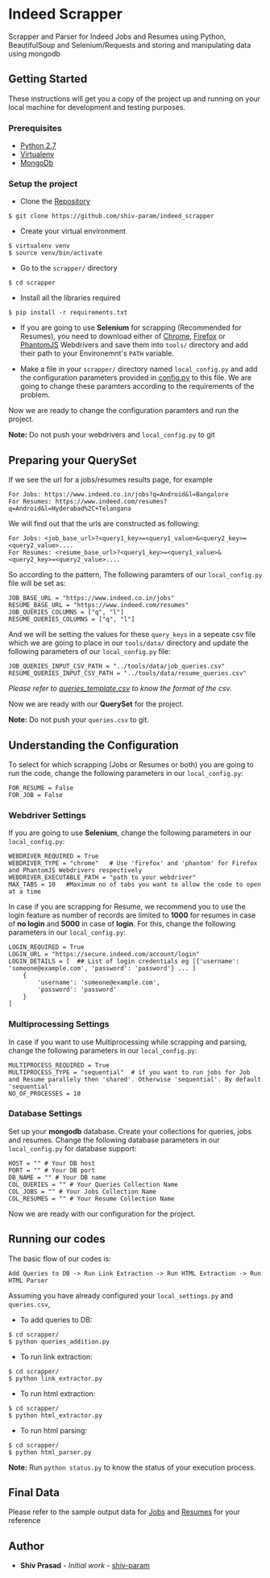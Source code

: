 # Indeed Scrapper

Scrapper and Parser for Indeed Jobs and Resumes using Python, BeautifulSoup and Selenium/Requests and storing and manipulating data using mongodb

## Getting Started

These instructions will get you a copy of the project up and running on your local machine for development and testing purposes.

### Prerequisites

* [Python 2.7](https://www.python.org/downloads/)
* [Virtualenv](https://virtualenv.pypa.io/en/stable/)
* [MongoDb](https://docs.mongodb.com/)

### Setup the project

* Clone the [Repository](https://github.com/shiv-param/indeed_scrapper) 
```
$ git clone https://github.com/shiv-param/indeed_scrapper
```

* Create your virtual environment
```
$ virtualenv venv
$ source venv/bin/activate
```

* Go to the `scrapper/` directory
```
$ cd scrapper
```

* Install all the libraries required
```
$ pip install -r requirements.txt
```

* If you are going to use **Selenium** for scrapping (Recommended for Resumes), you need to download either of [Chrome](http://chromedriver.chromium.org/), [Firefox](https://developer.mozilla.org/en-US/docs/Web/WebDriver) or [PhantomJS](http://phantomjs.org/release-1.8.html) Webdrivers and save them into `tools/` directory and add their path to your Environemnt's `PATH` variable.

* Make a file in your `scrapper/` directory named `local_config.py` and add the configuration parameters provided in [config.py](https://github.com/shiv-param/indeed_scrapper/blob/master/scrapper/config.py) to this file. We are going to change these paramters according to the requirements of the problem.

Now we are ready to change the configuration paramters and run the project.

**Note:** Do not push your webdrivers and `local_config.py` to git

## Preparing your QuerySet

If we see the url for a jobs/resumes results page, for example
```
For Jobs: https://www.indeed.co.in/jobs?q=Android&l=Bangalore
For Resumes: https://www.indeed.com/resumes?q=Android&l=Hyderabad%2C+Telangana
```
We will find out that the urls are constructed as following:
```
For Jobs: <job_base_url>?<query1_key>=<query1_value>&<query2_key>=<query2_value>....
For Resumes: <resume_base_url>?<query1_key>=<query1_value>&<query2_key>=<query2_value>....
```
So according to the pattern,
The following paramters of our `local_config.py` file will be set as:
```
JOB_BASE_URL = "https://www.indeed.co.in/jobs"
RESUME_BASE_URL = "https://www.indeed.com/resumes"
JOB_QUERIES_COLUMNS = ["q", "l"]
RESUME_QUERIES_COLUMNS = ["q", "l"]
```
And we will be setting the values for these `query_keys` in a sepeate csv file which we are going to place in our `tools/data/` directory and update the following parameters of our `local_config.py` file:
```
JOB_QUERIES_INPUT_CSV_PATH = "../tools/data/job_queries.csv"
RESUME_QUERIES_INPUT_CSV_PATH = "../tools/data/resume_queries.csv"
```
*Please refer to [queries_template.csv](https://github.com/shiv-param/indeed_scrapper/blob/master/tools/data/queries_template.csv) to know the format of the csv.*

Now we are ready with our **QuerySet** for the project.

**Note:** Do not push your `queries.csv` to git.

## Understanding the Configuration

To select for which scrapping (Jobs or Resumes or both) you are going to run the code, change the following parameters in our `local_config.py`:
```
FOR_RESUME = False
FOR_JOB = False
```

### Webdriver Settings

If you are going to use **Selenium**, change the following parameters in our `local_config.py`:
```
WEBDRIVER_REQUIRED = True
WEBDRIVER_TYPE = "chrome"   # Use 'firefox' and 'phantom' for Firefox and PhantomJS Webdrivers respectively
WEBDRIVER_EXECUTABLE_PATH = "path to your webdriver"
MAX_TABS = 10   #Maximum no of tabs you want to allow the code to open at a time
```

In case if you are scrapping for Resume, we recommend you to use the login feature as number of records are limited to **1000** for resumes in case of **no login** and **5000** in case of **login**. For this, change the following parameters in our `local_config.py`:
```
LOGIN_REQUIRED = True
LOGIN_URL = "https://secure.indeed.com/account/login"
LOGIN_DETAILS = [  ## List of login credentials eg [{'username': 'someone@example.com', 'password': 'password'} ... ]
    {
        'username': 'someone@example.com',
        'password': 'password'
    }
]
```

### Multiprocessing Settings

In case if you want to use Multiprocessing while scrapping and parsing, change the following parameters in our `local_config.py`:
```
MULTIPROCESS_REQUIRED = True
MULTIPROCESS_TYPE = "sequential"  # if you want to run jobs for Job and Resume parallely then 'shared'. Otherwise 'sequential'. By default 'sequential'
NO_OF_PROCESSES = 10
```

### Database Settings

Set up your **mongodb** database. Create your collections for queries, jobs and resumes. Change the following database parameters in our `local_config.py` for database support:
```
HOST = "" # Your DB host
PORT = "" # Your DB port
DB_NAME = "" # Your DB name
COL_QUERIES = "" # Your Queries Collection Name
COL_JOBS = "" # Your Jobs Collection Name
COL_RESUMES = "" # Your Resume Collection Name
```

Now we are ready with our configuration for the project.

## Running our codes

The basic flow of our codes is:
```
Add Queries to DB -> Run Link Extraction -> Run HTML Extraction -> Run HTML Parser
```

Assuming you have already configured your `local_settings.py` and `queries.csv`,

* To add queries to DB:
```
$ cd scrapper/
$ python queries_addition.py
```

* To run link extraction:
```
$ cd scrapper/
$ python link_extractor.py
```

* To run html extraction:
```
$ cd scrapper/
$ python html_extractor.py
```

* To run html parsing:
```
$ cd scrapper/
$ python html_parser.py
```

**Note:** Run `python status.py` to know the status of your execution process.

## Final Data

Please refer to the sample output data for [Jobs](https://github.com/shiv-param/indeed_scrapper/blob/master/tools/data/jobs.json) and [Resumes](https://github.com/shiv-param/indeed_scrapper/blob/master/tools/data/resumes.json) for your reference 

## Author

* **Shiv Prasad** - *Initial work* - [shiv-param](https://github.com/shiv-param/)
